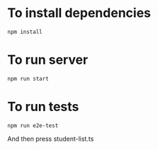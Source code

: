 # To install dependencies

`npm install`

# To run server

`npm run start`

# To run tests

`npm run e2e-test`

And then press student-list.ts

